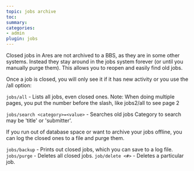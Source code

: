 ```yaml
---
topic: jobs archive
toc: 
summary: 
categories:
- admin
plugin: jobs
---
```

Closed jobs in Ares are not archived to a BBS, as they are in some other systems.  Instead they stay around in the jobs system forever (or until you manually purge them).  This allows you to reopen and easily find old jobs.

Once a job is closed, you will only see it if it has new activity or you use the /all option:

`jobs/all` - Lists all jobs, even closed ones. 
        Note: When doing multiple pages, you put the number before the slash, like jobs2/all to see page 2

`jobs/search <category>=<value>` - Searches old jobs
        Category to search may be 'title' or 'submitter'.

If you run out of database space or want to archive your jobs offline, you can log the closed ones to a file and purge them.

`jobs/backup` - Prints out closed jobs, which you can save to a log file.
`jobs/purge` - Deletes all closed jobs.
`job/delete <#>` - Deletes a particular job.

